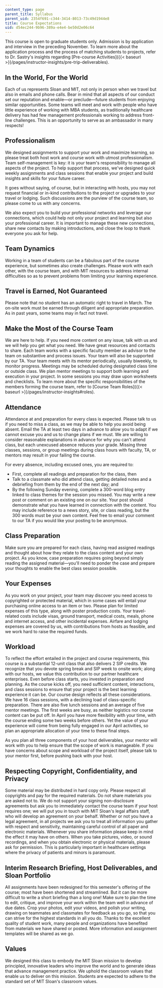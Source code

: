 ```yaml
---
content_type: page
parent_title: Syllabus
parent_uid: 2354f691-c344-3414-8013-73c49d1944e8
title: Course Expectations
uid: d54ec244-9b96-389a-e4e4-be50d2e06c64
---
```


This course is open to graduate students only. Admission is by application and interview in the preceding November. To learn more about the application process and the process of matching students to projects, refer to Dr. Sastry's insights regarding [Pre-course Activities]({{< baseurl >}}/pages/instructor-insights/pre-trip-deliverables).

In the World, For the World
---------------------------

Each of us represents Sloan and MIT, not only in person when we travel but also in emails and phone calls. Bear in mind that all aspects of our conduct set our reputation and enable—or preclude—future students from enjoying similar opportunities. Some teams will meet and work with people who have little experience of working with MBA students, as traditionally healthcare delivery has had few management professionals working to address front-line challenges. This is an opportunity to serve as an ambassador in many respects!

Professionalism
---------------

We designed assignments to support your work and maximize learning, so please treat both host work and course work with utmost professionalism. Team self-management is key: it is your team's responsibility to manage all aspects of the project. To help support that process, we've designed quick weekly assignments and class sessions that enable your project and build insights and skills for your future career.

It goes without saying, of course, but in interacting with hosts, you may not request financial or in-kind contributions to the project or upgrades to your travel or lodging. Such discussions are the purview of the course team, so please come to us with any concerns.

We also expect you to build your professional networks and leverage our connections, which could help not only your project and learning but also your professional career. It is important to manage these new connections, share new contacts by making introductions, and close the loop to thank everyone you ask for help.

Team Dynamics
-------------

Working in a team of students can be a fabulous part of the course experience, but sometimes also create challenges. Please work with each other, with the course team, and with MIT resources to address internal difficulties so as to prevent problems from limiting your learning experience.

Travel is Earned, Not Guaranteed
--------------------------------

Please note that no student has an automatic right to travel in March. The on-site work must be earned through diligent and appropriate preparation. As in past years, some teams may in fact not travel.

Make the Most of the Course Team
--------------------------------

We are here to help. If you need more content on any issue, talk with us and we will help you get what you need. We have great resources and contacts to share. Each team works with a specific faculty member as advisor to the team on substantive and process issues. Your team will also be supported by our TA. Your team meets with its mentor periodically, usually biweekly, to monitor progress. Meetings may be scheduled during designated class time or outside class. We plan mentor meetings to support both learning and execution in your project. In some sessions you may draw upon worksheets and checklists. To learn more about the specific responsibilities of the members forming the course team, refer to [Course Team Roles]({{< baseurl >}}/pages/instructor-insights#roles).

Attendance
----------

Attendance at and preparation for every class is expected. Please talk to us if you need to miss a class, as we may be able to help you avoid being absent. Email the TA at least two days in advance to allow you to adapt if we cannot excuse you and us to change plans if we must. We are willing to consider reasonable explanations in advance for why you can't attend class, but each unexcused absence reduces your grade. Missing three classes, sessions, or group meetings during class hours with faculty, TA, or mentors may result in your failing the course.

For every absence, including excused ones, you are required to:

*   First, complete all readings and preparation for the class, then
*   Talk to a classmate who did attend class, getting detailed notes and a debriefing from them by the end of the next day; and
*   By the following Sunday evening, complete a 300-word blog entry linked to class themes for the session you missed. You may write a new post or comment on an existing one on our site. Your post should demonstrate what you have learned in connection with the content. You may include reference to a news story, site, or class reading, but the 300 words must be your own content. Feel free to email your comment to our TA if you would like your posting to be anonymous.

Class Preparation
-----------------

Make sure you are prepared for each class, having read assigned readings and thought about how they relate to the class content and your own project. As you know, case preparation requires going beyond simply reading the assigned material—you'll need to ponder the case and prepare your thoughts to enable the best class session possible.

Your Expenses
-------------

As you work on your project, your team may discover you need access to copyrighted or protected material, which in some cases will entail your purchasing online access to an item or two. Please plan for limited expenses of this type, along with poster production costs. Your travel-related costs include visas, ground transport, medical costs, meals, phone and internet access, and other incidental expenses. Airfare and lodging expenses are covered by us, with contributions from hosts as feasible, and we work hard to raise the required funds.

Workload
--------

To reflect the effort entailed in the project and course requirements, this course is a substantial 12-unit class that also delivers 2 SIP credits. We recognize that you devote spring break and SIP week to onsite work; along with our hosts, we value this contribution to our partner healthcare enterprises. Even before class starts, you invested in preparation and planning. As the course kicks off, you need sufficient content, interactions, and class sessions to ensure that your project is the best learning experience it can be. Our course design reflects all these considerations. We have 16 class sessions, with a declining load of class-specific preparation. There are also five lunch sessions and an average of five mentor meetings. The first weeks are busy, as neither logistics nor course content can be put off. In April you have more flexibility with your time, with the course ending some two weeks before others. Yet the value of your experience will come from being fully engaged in our April activities, so plan an appropriate allocation of your time to these final steps.

As you plan all three components of your host deliverables, your mentor will work with you to help ensure that the scope of work is manageable. If you have concerns about scope and workload of the project itself, please talk to your mentor first, before pushing back with your host.

Respecting Copyright, Confidentiality, and Privacy
--------------------------------------------------

Some material may be distributed in hard copy only. Please respect all copyrights and pay for the required materials. Do not share materials you are asked not to. We do not support your signing non-disclosure agreements but ask you to immediately contact the course team if your host requires one; we will put you in touch with MIT Sloan's legal affairs staff, who will develop an agreement on your behalf. Whether or not you have a legal agreement, in all projects we ask you to treat all information you gather with respect and sensitivity, maintaining careful control of all paper and electronic materials. Whenever you share information please keep in mind the effect it may have on others. When you take pictures, video, or sound recordings, and when you obtain electronic or physical materials, please ask for permission. This is particularly important in healthcare settings where the privacy of patients and minors is paramount.

Interim Research Briefing, Host Deliverables, and Sloan Portfolio
-----------------------------------------------------------------

All assignments have been redesigned for this semester's offering of the course; most have been shortened and streamlined. But it can be more difficult to write a short briefing than a long one! Make sure to plan the time to edit, critique, and improve your work within the team well in advance of due dates. Crop your photos, edit your videos, and polish your writing, drawing on teammates and classmates for feedback as you go, so that you can strive for the highest standards in all you do. Thanks to the excellent quality of student work, many people and organizations have benefited from materials we have shared or posted. More information and assignment templates will be shared as we go.

Values
------

We designed this class to embody the MIT Sloan mission to develop principled, innovative leaders who improve the world and to generate ideas that advance management practice. We uphold the classroom values that enable us to deliver on this mission. Students are expected to adhere to the standard set of MIT Sloan's classroom values.